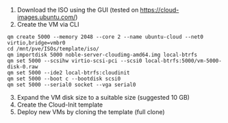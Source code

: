 1. Download the ISO using the GUI (tested on https://cloud-images.ubuntu.com/)
1. Create the VM via CLI
```
qm create 5000 --memory 2048 --core 2 --name ubuntu-cloud --net0 virtio,bridge=vmbr0
cd /mnt/pve/ISOs/template/iso/
qm importdisk 5000 noble-server-cloudimg-amd64.img local-btrfs
qm set 5000 --scsihw virtio-scsi-pci --scsi0 local-btrfs:5000/vm-5000-disk-0.raw
qm set 5000 --ide2 local-btrfs:cloudinit
qm set 5000 --boot c --bootdisk scsi0
qm set 5000 --serial0 socket --vga serial0
```
3. Expand the VM disk size to a suitable size (suggested 10 GB)
4. Create the Cloud-Init template 
5. Deploy new VMs by cloning the template (full clone)